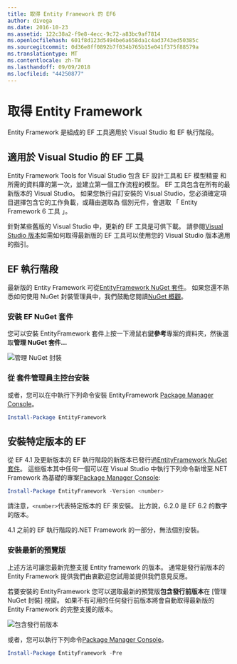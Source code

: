 ```yaml
---
title: 取得 Entity Framework 的 EF6
author: divega
ms.date: 2016-10-23
ms.assetid: 122c38a2-f9e8-4ecc-9c72-a83bc9af7814
ms.openlocfilehash: 601f8d123d5494be6a658da1c4ad3743ed50385c
ms.sourcegitcommit: 0d36e8ff0892b7f034b765b15e041f375f88579a
ms.translationtype: MT
ms.contentlocale: zh-TW
ms.lasthandoff: 09/09/2018
ms.locfileid: "44250877"
---
```

# <a name="get-entity-framework"></a>取得 Entity Framework
Entity Framework 是組成的 EF 工具適用於 Visual Studio 和 EF 執行階段。

## <a name="ef-tools-for-visual-studio"></a>適用於 Visual Studio 的 EF 工具

Entity Framework Tools for Visual Studio 包含 EF 設計工具和 EF 模型精靈 和所需的資料庫的第一次，並建立第一個工作流程的模型。 EF 工具包含在所有的最新版本的 Visual Studio。 如果您執行自訂安裝的 Visual Studio，您必須確定項目選擇包含它的工作負載，或藉由選取為 個別元件，會選取 「 Entity Framework 6 工具 」。

針對某些舊版的 Visual Studio 中，更新的 EF 工具是可供下載。 請參閱[Visual Studio 版本](~/ef6/what-is-new/visual-studio.md)如需如何取得最新版的 EF 工具可以使用您的 Visual Studio 版本適用的指引。

## <a name="ef-runtime"></a>EF 執行階段

最新版的 Entity Framework 可從[EntityFramework NuGet 套件](http://nuget.org/packages/EntityFramework/)。 如果您還不熟悉如何使用 NuGet 封裝管理員中，我們鼓勵您閱讀[NuGet 概觀](https://docs.microsoft.com/nuget/consume-packages/overview-and-workflow)。

### <a name="installing-the-ef-nuget-package"></a>安裝 EF NuGet 套件

您可以安裝 EntityFramework 套件上按一下滑鼠右鍵**參考**專案的資料夾，然後選取**管理 NuGet 套件...**

![管理 NuGet 封裝](~/ef6/media/managenugetpackages.png)

### <a name="installing-from-package-manager-console"></a>從 套件管理員主控台安裝

或者，您可以在中執行下列命令安裝 EntityFramework [Package Manager Console](http://docs.nuget.org/docs/start-here/using-the-package-manager-console)。

``` powershell
Install-Package EntityFramework
```

## <a name="installing-a-specific-version-of-ef"></a>安裝特定版本的 EF

從 EF 4.1 及更新版本的 EF 執行階段的新版本已發行過[EntityFramework NuGet 套件](https://www.nuget.org/packages/EntityFramework/)。 這些版本其中任何一個可以在 Visual Studio 中執行下列命令新增至.NET Framework 為基礎的專案[Package Manager Console](http://docs.nuget.org/docs/start-here/using-the-package-manager-console):

``` powershell
Install-Package EntityFramework -Version <number>
```

請注意，`<number>`代表特定版本的 EF 來安裝。 比方說，6.2.0 是 EF 6.2 的數字的版本。   

4.1 之前的 EF 執行階段的.NET Framework 的一部分，無法個別安裝。

### <a name="installing-the-latest-preview"></a>安裝最新的預覽版

上述方法可讓您最新完整支援 Entity framework 的版本。 通常是發行前版本的 Entity Framework 提供我們由衷歡迎您試用並提供我們意見反應。

若要安裝的 EntityFramework 您可以選取最新的預覽版**包含發行前版本**在 [管理 NuGet 封裝] 視窗。 如果不有可用的任何發行前版本將會自動取得最新版的 Entity Framework 的完整支援的版本。

![包含發行前版本](~/ef6/media/includeprerelease.png)

或者，您可以執行下列命令[Package Manager Console](http://docs.nuget.org/docs/start-here/using-the-package-manager-console)。

``` powershell
Install-Package EntityFramework -Pre
```
